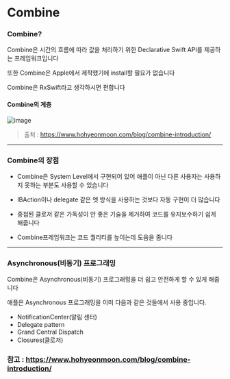 # Combine

### Combine?

Combine은 시간의 흐름에 따라 값을 처리하기 위한 Declarative Swift API를 제공하는 프레임워크입니다

또한 Combine은 Apple에서 제작했기에 install할 필요가 없습니다

Combine은 RxSwift라고 생각하시면 편합니다

#### Combine의 계층

![image](https://user-images.githubusercontent.com/81547954/158089094-500e6cdb-3b50-46bc-91fa-6d72aa62940f.png)

> 출처 : https://www.hohyeonmoon.com/blog/combine-introduction/

<hr>

### Combine의 장점

* Combine은 System Level에서 구현되어 있어 애플이 아닌 다른 사용자는 사용하지 못하는 부분도 사용할 수 있습니다

* IBAction이나 delegate 같은 엣 방식을 사용하는 것보다 자동 구현이 더 많습니다

* 중첩된 클로저 같은 가독성이 안 좋은 기술을 제거하여 코드를 유지보수하기 쉽게 해줍니다

* Combine프레임워크는 코드 퀄리티를 높이는데 도움을 줍니다

<hr>

### Asynchronous(비동기) 프로그래밍

Combine은 Asynchronous(비동기) 프로그래밍을 더 쉽고 안전하게 할 수 있게 해줍니다

애플은 Asynchronous 프로그래밍을 이미 다음과 같은 것들에서 사용 중입니다.
* NotificationCenter(알림 센터)
* Delegate pattern
* Grand Central Dispatch
* Closures(클로저)


### 참고 : https://www.hohyeonmoon.com/blog/combine-introduction/
